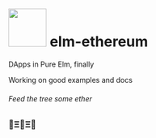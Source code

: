 # <img src="https://cdn.rawgit.com/cmditch/elm-etherum/rewrite/elm-ethereum-logo.svg" width="75"> elm-ethereum

DApps in Pure Elm, finally

Working on good examples and docs

###### Feed the tree some ether
### 🌳Ξ🌳Ξ🌳

